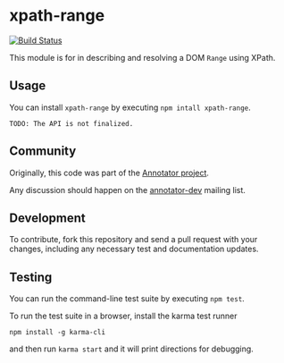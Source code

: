 # xpath-range

[![Build Status](https://travis-ci.org/openannotation/xpath-range.svg?branch=master)](https://travis-ci.org/openannotation/xpath-range)

This module is for in describing and resolving a DOM `Range` using XPath.

## Usage

You can install `xpath-range` by executing `npm intall xpath-range`.

    TODO: The API is not finalized.

## Community

Originally, this code was part of the
[Annotator project](http://annotatorjs.org/).

Any discussion should happen on the
[annotator-dev](https://lists.okfn.org/mailman/listinfo/annotator-dev) mailing
list.

## Development

To contribute, fork this repository and send a pull request with your changes,
including any necessary test and documentation updates.

## Testing

You can run the command-line test suite by executing `npm test`.

To run the test suite in a browser, install the karma test runner

    npm install -g karma-cli

and then run `karma start` and it will print directions for debugging.
